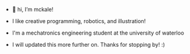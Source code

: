- 👋 hi, I’m mckale!
- I like creative programming, robotics, and illustration!
- I'm a mechatronics engineering student at the university of waterloo

- I will updated this more further on. Thanks for stopping by! :)

<!---
mckalechung/mckalechung is a ✨ special ✨ repository because its `README.md` (this file) appears on your GitHub profile.
You can click the Preview link to take a look at your changes.
--->
